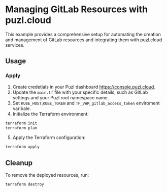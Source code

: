 # Managing GitLab Resources with puzl.cloud

This example provides a comprehensive setup for automating the creation and management of GitLab resources and integrating them with puzl.cloud services.

## Usage

### Apply

1. Create credetials in your Puzl dashboard https://console.puzl.cloud.
2. Update the `main.tf` file with your specific details, such as GitLab settings and your Puzl root namespace name.
3. Set `KUBE_HOST`,`KUBE_TOKEN` and `TF_VAR_gitlab_access_token` enviroment varibale.
4. Initialize the Terraform environment:

```bash
terraform init
terraform plan
```

5. Apply the Terraform configuration:

```bash
terraform apply
```

## Cleanup

To remove the deployed resources, run:

```bash
terraform destroy
```
